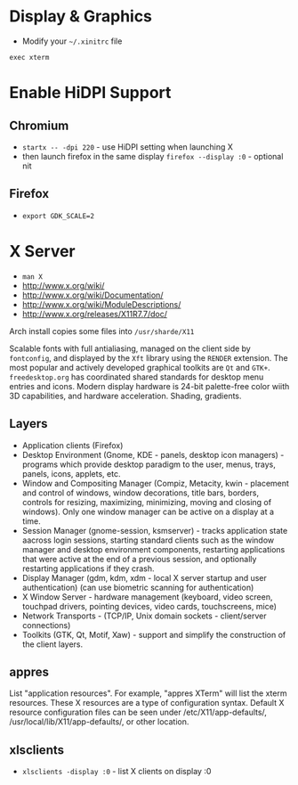 # Display & Graphics
- Modify your `~/.xinitrc` file
```
exec xterm
```

# Enable HiDPI Support

## Chromium
- `startx -- -dpi 220` - use HiDPI setting when launching X
- then launch firefox in the same display `firefox --display :0` - optional nit

## Firefox
- `export GDK_SCALE=2`

# X Server
- `man X` 
- http://www.x.org/wiki/
- http://www.x.org/wiki/Documentation/
- http://www.x.org/wiki/ModuleDescriptions/
- http://www.x.org/releases/X11R7.7/doc/
 
Arch install copies some files into `/usr/sharde/X11`

Scalable fonts with full antialiasing, managed on the client side by `fontconfig`, and displayed by the `Xft` library using the `RENDER` extension. The most popular and actively developed graphical toolkits are `Qt` and `GTK+`. `freedesktop.org` has coordinated shared standards for desktop menu entries and icons. Modern display hardware is 24-bit palette-free color wiith 3D capabilities, and hardware acceleration. Shading, gradients.

## Layers
- Application clients (Firefox)
- Desktop Environment (Gnome, KDE - panels, desktop icon managers) - programs which provide desktop paradigm to the user, menus, trays, panels, icons, applets, etc.
- Window and Compositing Manager (Compiz, Metacity, kwin - placement and control of windows, window decorations, title bars, borders, controls for resizing, maximizing, minimizing, moving and closing of windows). Only one window manager can be active on a display at a time.
- Session Manager (gnome-session, ksmserver) - tracks application state aacross login sessions, starting standard clients such as the window manager and desktop environment components, restarting applications that were active at the end of a previous session, and optionally restarting applications if they crash.
- Display Manager (gdm, kdm, xdm - local X server startup and user authentication) (can use biometric scanning for authentication)
- X Window Server - hardware management (keyboard, video screen, touchpad drivers, pointing devices, video cards, touchscreens, mice)
- Network Transports - (TCP/IP, Unix domain sockets - client/server connections)
- Toolkits (GTK, Qt, Motif, Xaw) - support and simplify the construction of the client layers.

## appres

List "application resources". For example, "appres XTerm" will list the xterm resources. These X resources are a type of configuration syntax. Default X resource configuration files can be seen under /etc/X11/app-defaults/, /usr/local/lib/X11/app-defaults/, or other location.

## xlsclients
- `xlsclients -display :0` - list X clients on display :0

